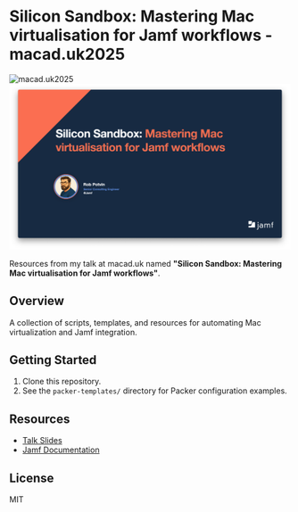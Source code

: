 # Silicon Sandbox: Mastering Mac virtualisation for Jamf workflows - macad.uk2025

![macad.uk2025](https://macad.uk2025/assets/hero.png)
![appletart](img/slide.png)

Resources from my talk at macad.uk named **"Silicon Sandbox: Mastering Mac virtualisation for Jamf workflows"**.

## Overview

A collection of scripts, templates, and resources for automating Mac virtualization and Jamf integration.

## Getting Started

1. Clone this repository.
2. See the `packer-templates/` directory for Packer configuration examples.

## Resources

- [Talk Slides](URL_TO_SLIDES)
- [Jamf Documentation](https://docs.jamf.com/)

## License

MIT